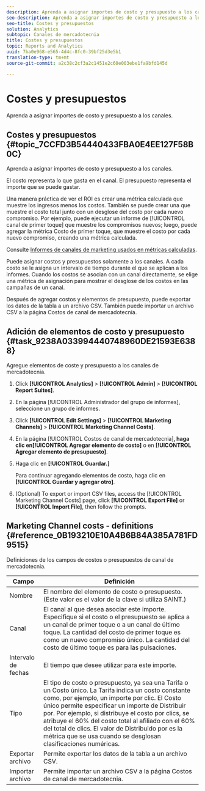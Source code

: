 ```yaml
---
description: Aprenda a asignar importes de costo y presupuesto a los canales.
seo-description: Aprenda a asignar importes de costo y presupuesto a los canales.
seo-title: Costes y presupuestos
solution: Analytics
subtopic: Canales de mercadotecnia
title: Costes y presupuestos
topic: Reports and Analytics
uuid: 7ba0e968-e565-4d4c-8fc0-39bf25d3e5b1
translation-type: tm+mt
source-git-commit: a2c38c2cf3a2c1451e2c60e003ebe1fa9bfd145d

---
```



# Costes y presupuestos

Aprenda a asignar importes de costo y presupuesto a los canales.

## Costes y presupuestos {#topic_7CCFD3B54440433FBA0E4EE127F58B0C}

Aprenda a asignar importes de costo y presupuesto a los canales.

El costo representa lo que gasta en el canal. El presupuesto representa el importe que se puede gastar.

Una manera práctica de ver el ROI es crear una métrica calculada que muestre los ingresos menos los costos. También se puede crear una que muestre el costo total junto con un desglose del costo por cada nuevo compromiso. Por ejemplo, puede ejecutar un informe de [!UICONTROL canal de primer toque] que muestre los compromisos nuevos; luego, puede agregar la métrica Costo de primer toque, que muestre el costo por cada nuevo compromiso, creando una métrica calculada.

Consulte [Informes de canales de marketing usados en métricas calculadas](../../components/c-marketing-channels/c-channel-calc-metrics.md#topic_4521D324A79E43EF99E69FCDE1E92F74).

Puede asignar costos y presupuestos solamente a los canales. A cada costo se le asigna un intervalo de tiempo durante el que se aplican a los informes. Cuando los costos se asocian con un canal directamente, se elige una métrica de asignación para mostrar el desglose de los costos en las campañas de un canal.

Después de agregar costos y elementos de presupuesto, puede exportar los datos de la tabla a un archivo CSV. También puede importar un archivo CSV a la página Costos de canal de mercadotecnia.

## Adición de elementos de costo y presupuesto {#task_9238A033994440748960DE21593E6388}

Agregue elementos de coste y presupuesto a los canales de mercadotecnia.

1. Click **[!UICONTROL Analytics]** &gt; **[!UICONTROL Admin]** &gt; **[!UICONTROL Report Suites]**.
1. En la página [!UICONTROL Administrador del grupo de informes], seleccione un grupo de informes.
1. Click **[!UICONTROL Edit Settings]** &gt; **[!UICONTROL Marketing Channels]** &gt; **[!UICONTROL Marketing Channel Costs]**.
1. En la página [!UICONTROL Costos de canal de mercadotecnia]**, haga clic en[!UICONTROL Agregar elemento de costo]** o en **[!UICONTROL Agregar elemento de presupuesto]**.
1. Haga clic en **[!UICONTROL Guardar.]**

   Para continuar agregando elementos de costo, haga clic en **[!UICONTROL Guardar y agregar otro]**.

1. (Optional) To export or import CSV files, access the [!UICONTROL Marketing Channel Costs] page, click **[!UICONTROL Export File]** or **[!UICONTROL Import File]**, then follow the prompts.

## Marketing Channel costs - definitions {#reference_0B193210E10A4B6B84A385A781FD9515}

Definiciones de los campos de costos o presupuestos de canal de mercadotecnia.



| Campo | Definición |
|--- |--- |
| Nombre | El nombre del elemento de costo o presupuesto. (Este valor es el valor de la clave si utiliza SAINT.) |
| Canal | El canal al que desea asociar este importe. Especifique si el costo o el presupuesto se aplica a un canal de primer toque o a un canal de último toque. La cantidad del costo de primer toque es como un nuevo compromiso único. La cantidad del costo de último toque es para las pulsaciones. |
| Intervalo de fechas | El tiempo que desee utilizar para este importe. |
| Tipo | El tipo de costo o presupuesto, ya sea una Tarifa o un Costo único. La Tarifa indica un costo constante como, por ejemplo, un importe por clic. El Costo único permite especificar un importe de Distribuir por. Por ejemplo, si distribuye el costo por clics, se atribuye el 60% del costo total al afiliado con el 60% del total de clics. El valor de Distribuido por es la métrica que se usa cuando se desglosan clasificaciones numéricas. |
| Exportar archivo | Permite exportar los datos de la tabla a un archivo CSV. |
| Importar archivo | Permite importar un archivo CSV a la página Costos de canal de mercadotecnia. |
